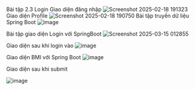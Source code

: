 Bài tập 2.3 Login
Giao diện đăng nhập
![Screenshot 2025-02-18 191323](https://github.com/user-attachments/assets/ac3dd9a1-191c-47cd-9d12-4f004dd6d3b5)
Giao diện Profile
![Screenshot 2025-02-18 190750](https://github.com/user-attachments/assets/ba02e915-f3d3-40e7-ab9e-c2520f845f04)
Bài tập truyền dữ liệu Spring Boot
![image](https://github.com/user-attachments/assets/573aa7bb-8973-4cbc-b7a2-5645027f0513)

Bài tập giao diện Login với SpringBoot
![Screenshot 2025-03-15 012855](https://github.com/user-attachments/assets/1955e767-0dc2-43e9-955f-7d78095d1dfe)

Giao diện sau khi login vào
![image](https://github.com/user-attachments/assets/37fc0df0-1a64-4e68-90d9-49c3600d014d)

Giao diện BMI với Spring Boot
![image](https://github.com/user-attachments/assets/ad2e8397-e85d-42a9-9f99-7eb1e421b751)

Giao diện sau khi submit

![image](https://github.com/user-attachments/assets/19db795f-b41b-452d-905d-3ccc23e936e4)
